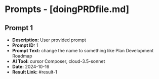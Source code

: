 # Prompts - [doingPRDfile.md]

## Prompt 1
* **Description:** User provided prompt
* **Prompt ID:** 1
* **Prompt Text:** change the name to something like  Plan Development Roadmap
* **AI Tool:** cursor Composer, cloud-3.5-sonnet
* **Date:** 2024-10-16
* **Result Link:** #result-1

